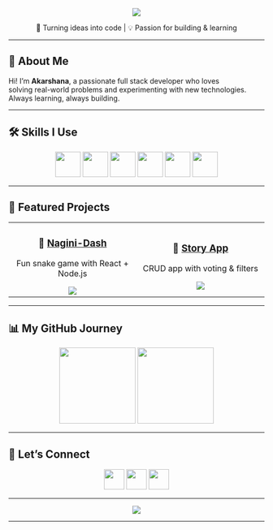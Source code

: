 <!-- HEADER -->
<p align="center">
  <img src="https://capsule-render.vercel.app/api?type=waving&height=200&text=Akarshana%20%7C%20Full%20Stack%20Developer&fontAlign=50&fontAlignY=35&color=gradient" />
</p>

<p align="center">
  🚀 Turning ideas into code | 💡 Passion for building & learning
</p>

---

## 👋 About Me
Hi! I’m **Akarshana**, a passionate full stack developer who loves  
solving real-world problems and experimenting with new technologies.  
Always learning, always building.

---

## 🛠 Skills I Use
<p align="center">
  <a href="https://www.python.org/"><img src="https://skillicons.dev/icons?i=python" height="50"/></a>
  <a href="https://developer.mozilla.org/en-US/docs/Web/JavaScript"><img src="https://skillicons.dev/icons?i=javascript" height="50"/></a>
  <a href="https://reactjs.org/"><img src="https://skillicons.dev/icons?i=react" height="50"/></a>
  <a href="https://www.w3.org/html/"><img src="https://skillicons.dev/icons?i=html" height="50"/></a>
  <a href="https://www.w3.org/Style/CSS/"><img src="https://skillicons.dev/icons?i=css" height="50"/></a>
  <a href="https://nodejs.org/"><img src="https://skillicons.dev/icons?i=nodejs" height="50"/></a>
</p>

---

## 🚀 Featured Projects

<table>
<tr>
<td align="center" width="50%">
  
### 🐍 [Nagini-Dash](https://github.com/Akarshana06/nagini-dash)  
Fun snake game with React + Node.js

<img src="https://github-readme-stats.vercel.app/api/pin/?username=Akarshana06&repo=nagini-dash&theme=tokyonight" />

</td>
<td align="center" width="50%">
  
### 📖 [Story App](https://github.com/Akarshana06/story-app)  
CRUD app with voting & filters

<img src="https://github-readme-stats.vercel.app/api/pin/?username=Akarshana06&repo=story-app&theme=tokyonight" />

</td>
</tr>
</table>

---

## 📊 My GitHub Journey
<p align="center">
  <img src="https://github-readme-stats.vercel.app/api?username=Akarshana06&show_icons=true&theme=tokyonight" height="150"/>
  <img src="https://github-readme-streak-stats.herokuapp.com/?user=Akarshana06&theme=tokyonight" height="150"/>
</p>

---

## 💌 Let’s Connect
<p align="center">
  <a href="https://linkedin.com/in/YOUR-LINKEDIN"><img src="https://skillicons.dev/icons?i=linkedin" height="40"/></a>
  <a href="mailto:your.email@example.com"><img src="https://skillicons.dev/icons?i=gmail" height="40"/></a>
  <a href="https://github.com/Akarshana06"><img src="https://skillicons.dev/icons?i=github" height="40"/></a>
</p>

---

<!-- FOOTER -->
<p align="center">
  <img src="https://capsule-render.vercel.app/api?type=waving&height=100&section=footer&color=gradient"/>
</p>



 

---
